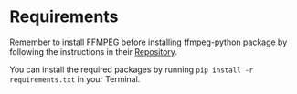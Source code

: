 # Requirements

Remember to install FFMPEG before installing ffmpeg-python package by following the instructions in their [Repository](https://github.com/kkroening/ffmpeg-python "ffmpeg-python Repository").

You can install the required packages by running ```pip install -r requirements.txt``` in your Terminal.